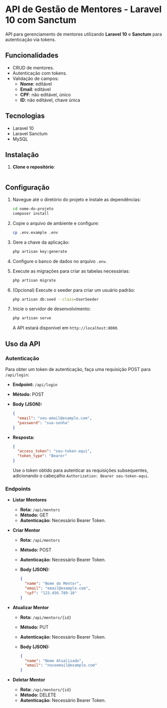 # API de Gestão de Mentores - Laravel 10 com Sanctum

API para gerenciamento de mentores utilizando **Laravel 10** e **Sanctum** para autenticação via tokens.

## Funcionalidades

- CRUD de mentores.
- Autenticação com tokens.
- Validação de campos:
  - **Nome**: editável
  - **Email**: editável
  - **CPF**: não editável, único
  - **ID**: não editável, chave única

## Tecnologias

- Laravel 10
- Laravel Sanctum
- MySQL

## Instalação

1. **Clone o repositório**:

   ```bash
## Configuração

1. Navegue até o diretório do projeto e instale as dependências:

    ```bash
    cd nome-do-projeto
    composer install
    ```

2. Copie o arquivo de ambiente e configure:

    ```bash
    cp .env.example .env
    ```

3. Gere a chave da aplicação:

    ```bash
    php artisan key:generate
    ```

4. Configure o banco de dados no arquivo `.env`.

5. Execute as migrações para criar as tabelas necessárias:

    ```bash
    php artisan migrate
    ```

6. (Opcional) Execute o seeder para criar um usuário padrão:

    ```bash
    php artisan db:seed --class=UserSeeder
    ```

7. Inicie o servidor de desenvolvimento:

    ```bash
    php artisan serve
    ```

   A API estará disponível em `http://localhost:8000`.

## Uso da API

### Autenticação

Para obter um token de autenticação, faça uma requisição POST para `/api/login`:

- **Endpoint:** `/api/login`
- **Método:** POST
- **Body (JSON):**

    ```json
    {
      "email": "seu-email@example.com",
      "password": "sua-senha"
    }
    ```

- **Resposta:**

    ```json
    {
      "access_token": "seu-token-aqui",
      "token_type": "Bearer"
    }
    ```

   Use o token obtido para autenticar as requisições subsequentes, adicionando o cabeçalho `Authorization: Bearer seu-token-aqui`.

### Endpoints

- **Listar Mentores**

  - **Rota:** `/api/mentors`
  - **Método:** GET
  - **Autenticação:** Necessário Bearer Token.

- **Criar Mentor**

  - **Rota:** `/api/mentors`
  - **Método:** POST
  - **Autenticação:** Necessário Bearer Token.
  - **Body (JSON):**

    ```json
    {
      "name": "Nome do Mentor",
      "email": "email@example.com",
      "cpf": "123.456.789-10"
    }
    ```

- **Atualizar Mentor**

  - **Rota:** `/api/mentors/{id}`
  - **Método:** PUT
  - **Autenticação:** Necessário Bearer Token.
  - **Body (JSON):**

    ```json
    {
      "name": "Nome Atualizado",
      "email": "novoemail@example.com"
    }
    ```

- **Deletar Mentor**

  - **Rota:** `/api/mentors/{id}`
  - **Método:** DELETE
  - **Autenticação:** Necessário Bearer Token.
   
